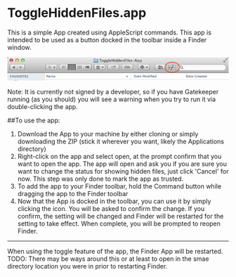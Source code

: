 ToggleHiddenFiles.app
=====================
This is a simple App created using AppleScript commands. This app is intended to be used as a button docked in the toolbar inside a Finder window.

![Screenshot](Screenshot-ToggleHiddenFiles-InFinder.png "Screenshot of the app docked in the Finder toolbar")

Note: It is currently not signed by a developer, so if you have Gatekeeper running (as you should) you will see a warning when you try to run it via double-clicking the app. 

##To use the app:
1. Download the App to your machine by either cloning or simply downloading the ZIP (stick it wherever you want, likely the Applications directory)
2. Right-click on the app and select open, at the prompt confirm that you want to open the app. The app will open and ask you if you are sure you want to change the status for showing hidden files, just click 'Cancel' for now. This step was only done to mark the app as trusted.
3. To add the app to your Finder toolbar, hold the Command button while dragging the app to the Finder toolbar
4. Now that the App is docked in the toolbar, you can use it by simply clicking the icon. You will be asked to confirm the change. If you confirm, the setting will be changed and Finder will be restarted for the setting to take effect. When complete, you will be prompted to reopen Finder.

- - -

When using the toggle feature of the app, the Finder App will be restarted. 
TODO: There may be ways around this or at least to open in the smae directory location you were in prior to restarting Finder.
